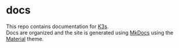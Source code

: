 # docs

This repo contains documentation for [K3s](https://github.com/k3s-io/k3s).  
Docs are organized and the site is generated using [MkDocs](https://www.mkdocs.org/) using the [Material](https://squidfunk.github.io/mkdocs-material/) theme.